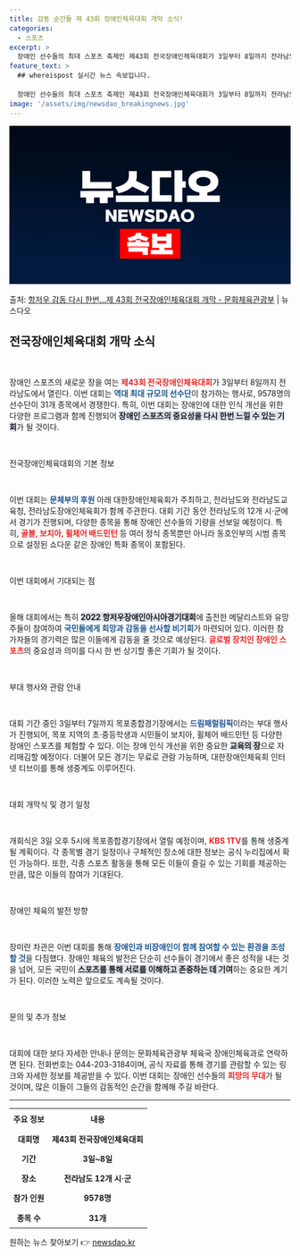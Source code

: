 ```yaml
---
title: 감동 순간들 제 43회 장애인체육대회 개막 소식!
categories:
  - 스포츠
excerpt: >
  장애인 선수들의 최대 스포츠 축제인 제43회 전국장애인체육대회가 3일부터 8일까지 전라남도 12개 시군에서 …
feature_text: >
  ## whereispost 실시간 뉴스 속보입니다.

  장애인 선수들의 최대 스포츠 축제인 제43회 전국장애인체육대회가 3일부터 8일까지 전라남도 12개 시군에서 …
image: '/assets/img/newsdao_breakingnews.jpg'
---
```


![뉴스다오 속보](/assets/img/newsdao_breakingnews.jpg)

<p>출처: <a href="https://newsdao.kr/2408" rel="dofollow">항저우 감동 다시 한번…제 43회 전국장애인체육대회 개막 - 문화체육관광부</a> | 뉴스다오</p>

<h2 data-ke-size="size26">전국장애인체육대회 개막 소식</h2>

<p data-ke-size="size16">&nbsp;</p>

장애인 스포츠의 새로운 장을 여는 <b><span style="color: #ee2323;">제43회 전국장애인체육대회</span></b>가 3일부터 8일까지 전라남도에서 열린다. 이번 대회는 <b><span style="color: #1a5490;">역대 최대 규모의 선수단</span></b>이 참가하는 행사로, 9578명의 선수단이 31개 종목에서 경쟁한다. 특히, 이번 대회는 장애인에 대한 인식 개선을 위한 다양한 프로그램과 함께 진행되어 <b><span style="background-color: #21538527;">장애인 스포츠의 중요성을 다시 한번 느낄 수 있는 기회</span></b>가 될 것이다.

<p data-ke-size="size16">&nbsp;</p>

전국장애인체육대회의 기본 정보

<p data-ke-size="size16">&nbsp;</p>

이번 대회는 <b><span style="color: #1a5490;">문체부의 후원</span></b> 아래 대한장애인체육회가 주최하고, 전라남도와 전라남도교육청, 전라남도장애인체육회가 함께 주관한다. 대회 기간 동안 전라남도의 12개 시·군에서 경기가 진행되며, 다양한 종목을 통해 장애인 선수들의 기량을 선보일 예정이다. 특히, <b><span style="color: #ee2323;">골볼, 보치아, 휠체어 배드민턴</span></b> 등 여러 정식 종목뿐만 아니라 동호인부의 시범 종목으로 설정된 쇼다운 같은 장애인 특화 종목이 포함된다.

<p data-ke-size="size16">&nbsp;</p>

이번 대회에서 기대되는 점

<p data-ke-size="size16">&nbsp;</p>

올해 대회에서는 특히 <b><span style="background-color: #21538527;">2022 항저우장애인아시아경기대회</span></b>에 출전한 메달리스트와 유망주들이 참여하여 <b><span style="color: #1a5490;">국민들에게 희망과 감동을 선사할 비기회</span></b>가 마련되어 있다. 이러한 참가자들의 경기력은 많은 이들에게 감동을 줄 것으로 예상된다. <b><span style="color: #ee2323;">글로벌 장치인 장애인 스포츠</span></b>의 중요성과 의미를 다시 한 번 상기할 좋은 기회가 될 것이다.

<p data-ke-size="size16">&nbsp;</p>

부대 행사와 관람 안내

<p data-ke-size="size16">&nbsp;</p>

대회 기간 중인 3일부터 7일까지 목포종합경기장에서는 <b><span style="color: #1a5490;">드림패럴림픽</span></b>이라는 부대 행사가 진행되어, 목포 지역의 초·중등학생과 시민들이 보치아, 휠체어 배드민턴 등 다양한 장애인 스포츠를 체험할 수 있다. 이는 장애 인식 개선을 위한 중요한 <b><span style="background-color: #21538527;">교육의 장</span></b>으로 자리매김할 예정이다. 더불어 모든 경기는 무료로 관람 가능하며, 대한장애인체육회 인터넷 티브이를 통해 생중계도 이루어진다.

<p data-ke-size="size16">&nbsp;</p>

대회 개막식 및 경기 일정

<p data-ke-size="size16">&nbsp;</p>

개회식은 3일 오후 5시에 목포종합경기장에서 열릴 예정이며, <b><span style="color: #ee2323;">KBS 1TV</span></b>를 통해 생중계될 계획이다. 각 종목별 경기 일정이나 구체적인 장소에 대한 정보는 공식 누리집에서 확인 가능하다. 또한, 각종 스포츠 활동을 통해 모든 이들이 즐길 수 있는 기회를 제공하는 만큼, 많은 이들의 참여가 기대된다.

<p data-ke-size="size16">&nbsp;</p>

장애인 체육의 발전 방향

<p data-ke-size="size16">&nbsp;</p>

장미란 차관은 이번 대회를 통해 <b><span style="color: #1a5490;">장애인과 비장애인이 함께 참여할 수 있는 환경을 조성할 것</span></b>을 다짐했다. 장애인 체육의 발전은 단순히 선수들이 경기에서 좋은 성적을 내는 것을 넘어, 모든 국민이 <b><span style="background-color: #21538527;">스포츠를 통해 서로를 이해하고 존중하는 데 기여</span></b>하는 중요한 계기가 된다. 이러한 노력은 앞으로도 계속될 것이다.

<p data-ke-size="size16">&nbsp;</p>

문의 및 추가 정보

<p data-ke-size="size16">&nbsp;</p>

대회에 대한 보다 자세한 안내나 문의는 문화체육관광부 체육국 장애인체육과로 연락하면 된다. 전화번호는 044-203-3184이며, 공식 자료를 통해 경기를 관람할 수 있는 링크와 자세한 정보를 제공받을 수 있다. 이번 대회는 장애인 선수들의 <b><span style="color: #ee2323;">희망의 무대</span></b>가 될 것이며, 많은 이들이 그들의 감동적인 순간을 함께해 주길 바란다. 

<hr />

<table style="width: 100%;">
    <tr>
        <th style="text-align: center; height: 30px;"><b>주요 정보</b></th>
        <th style="text-align: center; height: 30px;"><b>내용</b></th>
    </tr>
    <tr>
        <td style="text-align: center; height: 30px;"><b>대회명</b></td>
        <td style="text-align: center; height: 30px;"><b>제43회 전국장애인체육대회</b></td>
    </tr>
    <tr>
        <td style="text-align: center; height: 30px;"><b>기간</b></td>
        <td style="text-align: center; height: 30px;"><b>3일~8일</b></td>
    </tr>
    <tr>
        <td style="text-align: center; height: 30px;"><b>장소</b></td>
        <td style="text-align: center; height: 30px;"><b>전라남도 12개 시·군</b></td>
    </tr>
    <tr>
        <td style="text-align: center; height: 30px;"><b>참가 인원</b></td>
        <td style="text-align: center; height: 30px;"><b>9578명</b></td>
    </tr>
    <tr>
        <td style="text-align: center; height: 30px;"><b>종목 수</b></td>
        <td style="text-align: center; height: 30px;"><b>31개</b></td>
    </tr>
</table> 

원하는 뉴스 찾아보기 👉 <a href="https://newsdao.kr" rel="dofollow">newsdao.kr</a>


